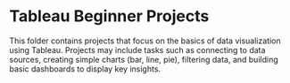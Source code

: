 # Tableau Beginner Projects
This folder contains projects that focus on the basics of data visualization using Tableau. Projects may include tasks such as connecting to data sources, creating simple charts (bar, line, pie), filtering data, and building basic dashboards to display key insights.

